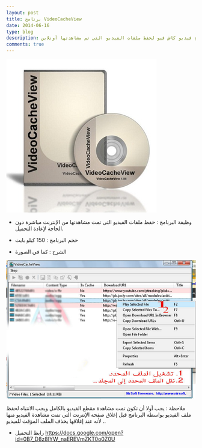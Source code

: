 ```yaml
---
layout: post
title: برنامج VideoCacheView 
date: 2014-06-16
type: blog
description: برنامج فيديو كاش فيو لحفظ ملفات الفيديو التي تم مشاهدتها أونلاين
comments: true
---
```




![برنامج فيديو كاش فيو](/assets/videocacheview.jpg "برنامج فيديو كاش فيو لحفظ ملفات الفيديو المشاهدة")

* وظيفة البرنامج : حفظ ملفات الفيديو التي تمت مشاهدتها من الإنترنت مباشرة دون الحاجة لإعادة التحميل.

* حجم البرنامج : 150 كيلو بايت

* الشرح : كما في الصورة

![شرح برنامج فيديو كاش فيو](/assets/videocacheview1.jpg "شرح برنامج فيديو كاش فيو")

ملاحظة : يجب أولا أن تكون تمت مشاهدة مقطع الفيديو بالكامل ويجب الانتباه لحفظ ملف الفيديو بواسطة البرنامج قبل إغلاق صفحة الإنترنت التي تمت مشاهدة الفيديو منها لأنه عند إغلاقها يحذف الملف المؤقت للفيديو ..

* رابط التحميل <https://docs.google.com/open?id=0B7_D8z8IYW_naEREVmZKT0o0Z0U>
